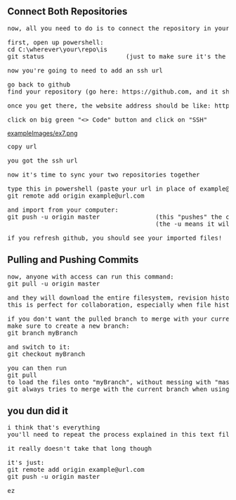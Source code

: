 ## Connect Both Repositories
<pre>
now, all you need to do is to connect the repository in your computer to the repository in github

first, open up powershell:
cd C:\wherever\your\repo\is
git status                      (just to make sure it's the correct repo)

now you're going to need to add an ssh url

go back to github
find your repository (go here: https://github.com, and it should be in the left sidebar)

once you get there, the website address should be like: https://github.com/GITHUB_USERNAME_HERE/REPO_NAME_HERE

click on big green "<> Code" button and click on "SSH"
</pre>
[exampleImages/ex7.png](https://github.com/Ry645/setupGitInstructions/blob/master/exampleImages/ex7.png)
<pre>
copy url

you got the ssh url

now it's time to sync your two repositories together

type this in powershell (paste your url in place of example@url.com):
git remote add origin example@url.com

and import from your computer:
git push -u origin master               (this "pushes" the code into the new repository)
                                        (the -u means it will default to that branch now, and you now just have to type "git push", same applies to "git pull")

if you refresh github, you should see your imported files!
</pre>


## Pulling and Pushing Commits
<pre>
now, anyone with access can run this command:
git pull -u origin master

and they will download the entire filesystem, revision history included!
this is perfect for collaboration, especially when file history is important

if you don't want the pulled branch to merge with your current work and wipe it,
make sure to create a new branch:
git branch myBranch

and switch to it:
git checkout myBranch

you can then run
git pull
to load the files onto "myBranch", without messing with "master"
git always tries to merge with the current branch when using "git pull", so be careful to not lose any of your work (i.e. backup your .git folder someplace safe)
</pre>

## you dun did it
<pre>
i think that's everything
you'll need to repeat the process explained in this text file for each and every repository you'll make

it really doesn't take that long though

it's just:
git remote add origin example@url.com
git push -u origin master

ez
</pre>

